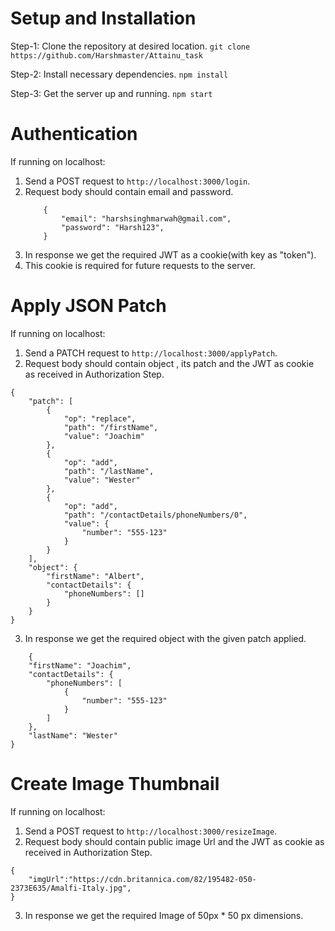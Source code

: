 # Setup and Installation

Step-1: Clone the repository at desired location.
`git clone https://github.com/Harshmaster/Attainu_task`

Step-2: Install necessary dependencies.
`npm install`

Step-3: Get the server up and running.
`npm start`

# Authentication

If running on localhost:

1. Send a POST request to `http://localhost:3000/login`.
2. Request body should contain email and password.
   ```
       {
           "email": "harshsinghmarwah@gmail.com",
           "password": "Harsh123",
       }
   ```
3. In response we get the required JWT as a cookie(with key as "token").
4. This cookie is required for future requests to the server.

# Apply JSON Patch

If running on localhost:

1. Send a PATCH request to `http://localhost:3000/applyPatch`.
2. Request body should contain object , its patch and the JWT as cookie as received in Authorization Step.
```
{
    "patch": [
        {
            "op": "replace",
            "path": "/firstName",
            "value": "Joachim"
        },
        {
            "op": "add",
            "path": "/lastName",
            "value": "Wester"
        },
        {
            "op": "add",
            "path": "/contactDetails/phoneNumbers/0",
            "value": {
                "number": "555-123"
            }
        }
    ],
    "object": {
        "firstName": "Albert",
        "contactDetails": {
            "phoneNumbers": []
        }
    }
} 
```


3. In response we get the required object with the given patch applied.

```
    {
    "firstName": "Joachim",
    "contactDetails": {
        "phoneNumbers": [
            {
                "number": "555-123"
            }
        ]
    },
    "lastName": "Wester"
}

```

# Create Image Thumbnail


If running on localhost:

1. Send a POST request to `http://localhost:3000/resizeImage`.
2. Request body should contain public image Url and the JWT as cookie as received in Authorization Step.
```
{
    "imgUrl":"https://cdn.britannica.com/82/195482-050-2373E635/Amalfi-Italy.jpg",
} 
```

3. In response we get the required Image of 50px * 50 px dimensions.
